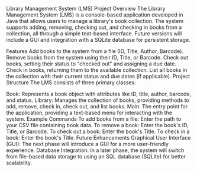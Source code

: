 Library Management System (LMS)
Project Overview
The Library Management System (LMS) is a console-based application developed in Java that allows users to manage a library's book collection. The system supports adding, removing, checking out, and checking in books from a collection, all through a simple text-based interface. Future versions will include a GUI and integration with a SQLite database for persistent storage.

Features
Add books to the system from a file (ID, Title, Author, Barcode).
Remove books from the system using their ID, Title, or Barcode.
Check out books, setting their status to "checked out" and assigning a due date.
Check in books, returning them to the available collection.
List all books in the collection with their current status and due dates (if applicable).
Project Structure
The LMS consists of three primary classes:

Book: Represents a book object with attributes like ID, title, author, barcode, and status.
Library: Manages the collection of books, providing methods to add, remove, check in, check out, and list books.
Main: The entry point for the application, providing a text-based menu for interacting with the system.
Example Commands
To add books from a file: Enter the path to your CSV file containing book data.
To remove a book: Enter the book's ID, Title, or Barcode.
To check out a book: Enter the book's Title.
To check in a book: Enter the book's Title.
Future Enhancements
Graphical User Interface (GUI): The next phase will introduce a GUI for a more user-friendly experience.
Database Integration: In a later phase, the system will switch from file-based data storage to using an SQL database (SQLite) for better scalability.
